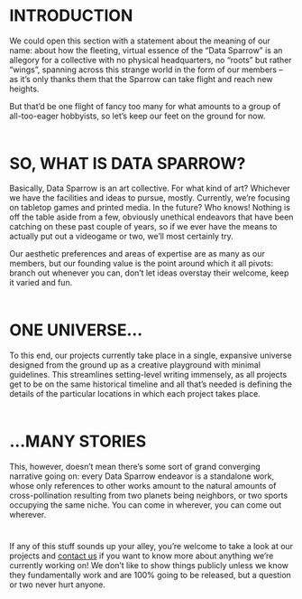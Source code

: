 INTRODUCTION
===

We could open this section with a statement about the meaning of our name: about how the fleeting, 
virtual essence of the “Data Sparrow” is an allegory for a collective with no physical headquarters, 
no “roots” but rather “wings”, spanning across this strange world in the form of our members – as it’s only thanks them 
that the Sparrow can take flight and reach new heights. 

But that’d be one flight of fancy too many for what amounts to a group of all-too-eager hobbyists, 
so let’s keep our feet on the ground for now. 
<div style="padding: 0.2em;"></div>

SO, WHAT IS DATA SPARROW?
==

Basically, Data Sparrow is an art collective. For what kind of art? 
Whichever we have the facilities and ideas to pursue, mostly. 
Currently, we’re focusing on tabletop games and printed media. 
In the future? Who knows! Nothing is off the table aside from a few, 
obviously unethical endeavors that have been catching on these past couple of years, 
so if we ever have the means to actually put out a videogame or two, 
we’ll most certainly try.

Our aesthetic preferences and areas of expertise are as many as our members, 
but our founding value is the point around which it all pivots: 
branch out whenever you can, don’t let ideas overstay their welcome, 
keep it varied and fun. 
<div style="padding: 0.2em;"></div>

ONE UNIVERSE…
===

To this end, our projects currently take place in a single, 
expansive universe designed from the ground up as a creative playground with minimal guidelines. 
This streamlines setting-level writing immensely, as all projects get to be on the same historical timeline 
and all that’s needed is defining the details of the particular locations in which each project takes place.
<div style="padding: 0.2em;"></div>

…MANY STORIES
===

This, however, doesn’t mean there’s some sort of grand converging narrative going on: 
every Data Sparrow endeavor is a standalone work, whose only references 
to other works amount to the natural amounts of cross-pollination resulting from two planets being neighbors, 
or two sports occupying the same niche. You can come in wherever, you can come out wherever. 
<div style="padding: 0.4em;"></div>

If any of this stuff sounds up your alley, you’re welcome to take a look at our projects and [contact us](/html/contact.html) 
if you want to know more about anything we’re currently working on! We don’t like to show things publicly 
unless we know they fundamentally work and are 100% going to be released, but a question or two never hurt anyone.             
<div style="padding: 1.4em;"></div>
